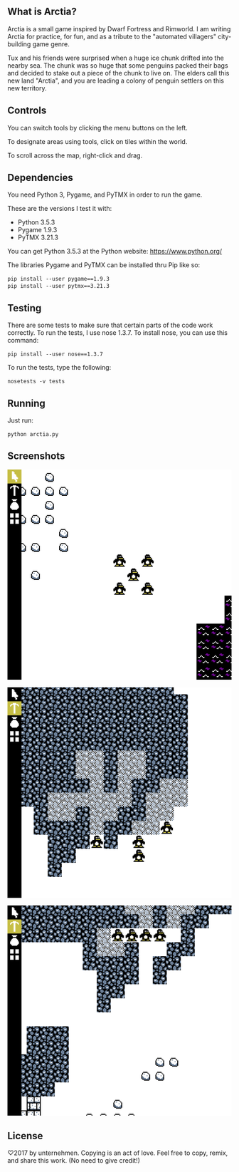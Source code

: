 ## What is Arctia?
Arctia is a small game inspired by Dwarf Fortress and Rimworld.
I am writing Arctia for practice, for fun, and as a tribute to the
"automated villagers" city-building game genre.

Tux and his friends were surprised when a huge ice chunk drifted
into the nearby sea.  The chunk was so huge that some penguins packed
their bags and decided to stake out a piece of the chunk to live on.
The elders call this new land "Arctia", and you are leading a colony
of penguin settlers on this new territory.

## Controls
You can switch tools by clicking the menu buttons on the left.

To designate areas using tools, click on tiles within the world.

To scroll across the map, right-click and drag.

## Dependencies
You need Python 3, Pygame, and PyTMX in order to run the game.

These are the versions I test it with:

* Python 3.5.3
* Pygame 1.9.3
* PyTMX 3.21.3

You can get Python 3.5.3 at the Python website:
<https://www.python.org/>

The libraries Pygame and PyTMX can be installed thru Pip like so:

    pip install --user pygame==1.9.3
    pip install --user pytmx==3.21.3

## Testing
There are some tests to make sure that certain parts of the code
work correctly.  To run the tests, I use nose 1.3.7.  To install
nose, you can use this command:

    pip install --user nose==1.3.7

To run the tests, type the following:

    nosetests -v tests

## Running
Just run:

    python arctia.py

## Screenshots
![In this picture of the game, five penguin settlers are standing in a group together.](screen1.png)

![In this picture of the game, the penguins are digging holes into the mountain.](screen2.png)

![In this picture of the game, the penguins are still digging holes, but the focus of the image is on the ground to their south which is littered with rubble.](screen3.png)

## License
♡2017 by unternehmen.  Copying is an act of love.
Feel free to copy, remix, and share this work.
(No need to give credit!)
